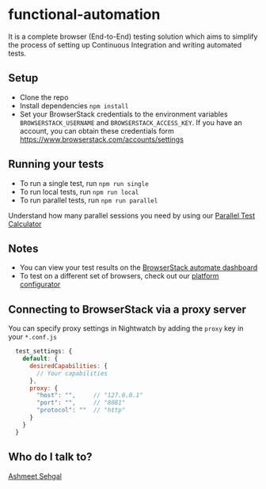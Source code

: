 # functional-automation
It is a complete browser (End-to-End) testing solution which aims to simplify the process of setting up Continuous Integration and writing automated tests.

## Setup
* Clone the repo
* Install dependencies `npm install`
* Set your BrowserStack credentials to the environment variables `BROWSERSTACK_USERNAME` and `BROWSERSTACK_ACCESS_KEY`. If you have an account, you can obtain these credentials form https://www.browserstack.com/accounts/settings

## Running your tests
- To run a single test, run `npm run single`
- To run local tests, run `npm run local`
- To run parallel tests, run `npm run parallel`

 Understand how many parallel sessions you need by using our [Parallel Test Calculator](https://www.browserstack.com/automate/parallel-calculator?ref=github)

## Notes
* You can view your test results on the [BrowserStack automate dashboard](https://www.browserstack.com/automate)
* To test on a different set of browsers, check out our [platform configurator](https://www.browserstack.com/automate/node#setting-os-and-browser)

## Connecting to BrowserStack via a proxy server
You can specify proxy settings in Nightwatch by adding the `proxy` key in your `*.conf.js` 

```javascript
  test_settings: {
    default: {
      desiredCapabilities: {
        // Your capabilities
      },
      proxy: {
        "host": "",     // "127.0.0.1"
        "port": "",     // "8081"
        "protocol": ""  // "http"
      }
    }
  }
```
  
## Who do I talk to?
[Ashmeet Sehgal](https://www.linkedin.com/in/ashmeetsehgal)
